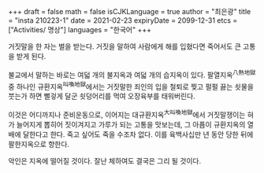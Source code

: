 +++
draft = false
math = false
isCJKLanguage = true
author = "최은광"
title = "insta 210223-1"
date = 2021-02-23
expiryDate = 2099-12-31
etcs = ["Activities/ 명상"]
languages = "한국어"
+++

거짓말을 한 자는 벌을 받는다. 거짓을 말하여 사람에게 해를 입혔다면 죽어서도 큰 고통을 받게 된다.

불교에서 말하는 바로는 여덟 개의 불지옥과 여덟 개의 습지옥이 있다. 팔열지옥<sup>八熱地獄</sup> 중 하나인 규환지옥<sup>叫喚地獄</sup>에서는 거짓말한 죄인의 입을 철퇴로 찢고 펄펄 끓는 쇳물을 붓는가 하면 뻘겋게 달군 쇳덩어리를 먹여 오장육부를 태워버린다.

이것은 어디까지나 준비운동으로, 이어지는 대규환지옥<sup>大叫喚地獄</sup>에서 거짓말쟁이는 혀가 늘어지게 뽑히어 짓이겨지고 가루가 되는 고통을 맛보는데, 그 아픔이 규환지옥의 열 배에 달한다고 한다. 죽고 싶어도 죽을 수조차 없다. 이를 육백사십만 년 동안 당한 뒤에 팔한지옥으로 향한다.

악인은 지옥에 떨어질 것이다. 잘난 체하여도 결국은 그리 될 것이다.